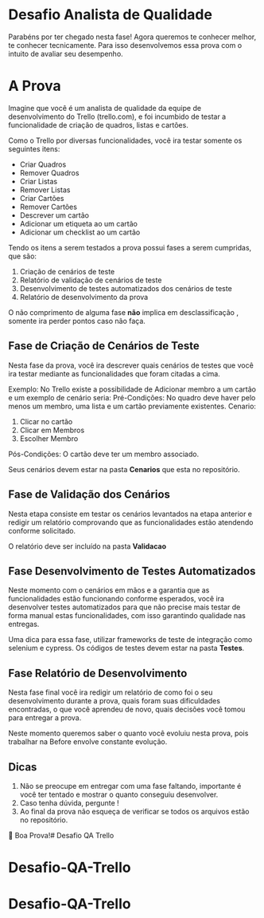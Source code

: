 # Desafio Analista de Qualidade

Parabéns por ter chegado nesta fase!
Agora queremos te conhecer melhor, te conhecer tecnicamente. Para isso desenvolvemos essa prova com o intuito de avaliar seu desempenho.

# A Prova

Imagine que você é um analista de qualidade da equipe de desenvolvimento do Trello (trello.com), e foi incumbido de testar a funcionalidade de criação de quadros, listas e cartões.

Como o Trello por diversas funcionalidades, você ira testar somente os seguintes itens:

 - Criar Quadros
 - Remover Quadros
 - Criar Listas
 - Remover Listas
 - Criar Cartões
 - Remover Cartões
 - Descrever um cartão
 - Adicionar um etiqueta ao um cartão
 - Adicionar um checklist ao um cartão

Tendo os itens a serem testados a prova possui fases a serem cumpridas, que são:

 1. Criação de cenários de teste
 2. Relatório de validação de cenários de teste
 3. Desenvolvimento de testes automatizados dos cenários de teste
 4. Relatório de desenvolvimento da prova

O não comprimento de alguma fase **não** implica em desclassificação , somente ira perder pontos caso não faça.

## Fase de Criação de Cenários de Teste

Nesta fase da prova, você ira descrever quais cenários de testes que você ira testar mediante as funcionalidades que foram citadas a cima.

Exemplo: 
No Trello existe a possibilidade de Adicionar membro a um cartão e um exemplo de cenário seria: 
	Pré-Condições: No quadro deve haver pelo menos um membro, uma lista e um cartão previamente existentes.
	Cenario: 
 1. Clicar no cartão
 2. Clicar em Membros
 3. Escolher Membro
 
 Pós-Condições: O cartão deve ter um membro associado.

Seus cenários devem estar na pasta **Cenarios** que esta no repositório.

## Fase de Validação dos Cenários

Nesta etapa consiste em testar os cenários levantados na etapa anterior e redigir um relatório comprovando que as funcionalidades estão atendendo conforme solicitado.

O relatório deve ser incluído na pasta **Validacao**

## Fase Desenvolvimento de Testes Automatizados

Neste momento com o cenários em mãos e a garantia que as funcionalidades estão funcionando conforme esperados, você ira desenvolver testes automatizados para que não precise mais testar de forma manual estas funcionalidades, com isso garantindo qualidade nas entregas.

Uma dica para essa fase, utilizar frameworks de teste de integração como selenium e cypress.
Os códigos de testes devem estar na pasta **Testes**.

## Fase Relatório de Desenvolvimento

Nesta fase final você ira redigir um relatório de como foi o seu desenvolvimento durante a prova, quais foram suas dificuldades encontradas, o que você aprendeu de novo, quais decisões você tomou para entregar a prova.

Neste momento queremos saber o quanto você evoluiu nesta prova, pois trabalhar na Before envolve constante evolução.

## Dicas

 1. Não se preocupe em entregar com uma fase faltando, importante é você ter tentado e mostrar o quanto conseguiu desenvolver.
 2. Caso tenha dúvida, pergunte !
 3. Ao final da prova não esqueça de verificar se todos os arquivos estão no repositório.

👊 Boa Prova!# Desafio QA Trello
# Desafio-QA-Trello
# Desafio-QA-Trello
